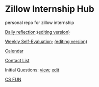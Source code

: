# Zillow Internship Hub
personal repo for zillow internship

[Daily reflection](https://docs.google.com/forms/d/e/1FAIpQLSdpIHwxv7VOSMtCEJW9aq8Tx5MsaAoLnQP7W-L3Hy8jdxRCcw/viewform);[(editing version)](https://docs.google.com/forms/d/1vJbVYEO7b5ZsUfEWJLU4n1eC4388pxcMjhSA31nUV0M/edit)

[Weekly Self-Evaluation](https://docs.google.com/forms/d/e/1FAIpQLSevIBLYuKI5Xf6Qz9o4IMlsVp_jSfkaEGghisyfWOmvtOPDDA/viewform);
[(editing version)](https://docs.google.com/forms/d/1501H8-X2j1HPBTQjju-7JX6gHmhg8G1j1Faua-Pykck/edit)

[Calendar](https://github.com/Ada-Developers-Academy/daily-curriculum/blob/master/cohort_schedules/C06_internship.md)

[Contact List](https://docs.google.com/spreadsheets/d/1hiC9rLi5O6tCkx6UzoxGKbkegDSijwPDcwfRH4tZFBE/edit#gid=0)

Initial Questions: [view](https://github.com/Qlwentt/zillow-internship-hub/blob/master/initial-questions.md); [edit](https://docs.google.com/spreadsheets/d/1-1396ZA6gL9oamv-qOagFMfcLsaBrRthVRLwH_Q4tcc/edit#gid=0)

[CS FUN](https://github.com/Ada-Developers-Academy/textbook-curriculum/tree/master/04-cs-fundamentals/internship)
